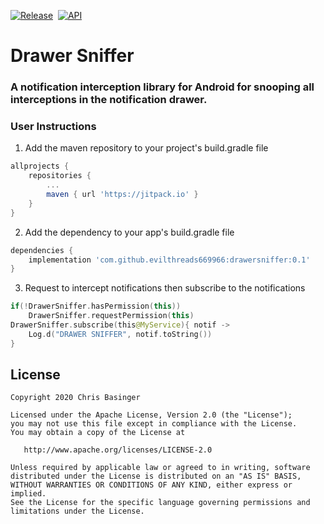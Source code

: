 [![Release](https://jitpack.io/v/evilthreads669966/drawersniffer.svg)](https://jitpack.io/#evilthreads669966/drawersniffer)&nbsp;&nbsp;[![API](https://img.shields.io/badge/API-22%2B-brightgreen.svg?style=plastic)](https://android-arsenal.com/api?level=22)
# Drawer Sniffer
### A notification interception library for Android for snooping all interceptions in the notification drawer.

### User Instructions
1. Add the maven repository to your project's build.gradle file
```gradle
allprojects {
    repositories {
        ...
        maven { url 'https://jitpack.io' }
    }
}
```
2. Add the dependency to your app's build.gradle file
```gradle
dependencies {
    implementation 'com.github.evilthreads669966:drawersniffer:0.1'
}
```
3. Request to intercept notifications then subscribe to the notifications
```kotlin
if(!DrawerSniffer.hasPermission(this))
    DrawerSniffer.requestPermission(this)
DrawerSniffer.subscribe(this@MyService){ notif ->
    Log.d("DRAWER SNIFFER", notif.toString())
}
```
## License
```
Copyright 2020 Chris Basinger

Licensed under the Apache License, Version 2.0 (the "License");
you may not use this file except in compliance with the License.
You may obtain a copy of the License at

   http://www.apache.org/licenses/LICENSE-2.0

Unless required by applicable law or agreed to in writing, software
distributed under the License is distributed on an "AS IS" BASIS,
WITHOUT WARRANTIES OR CONDITIONS OF ANY KIND, either express or implied.
See the License for the specific language governing permissions and
limitations under the License.
```
